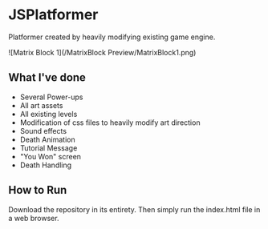 # JSPlatformer
Platformer created by heavily modifying existing game engine.

![Matrix Block 1](/MatrixBlock Preview/MatrixBlock1.png)


What I've done
-----------------------------------------------------------------------
- Several Power-ups
- All art assets
- All existing levels
- Modification of css files to heavily modify art direction
- Sound effects
- Death Animation
- Tutorial Message
- "You Won" screen
- Death Handling

How to Run
-----------------------------------------------------------------------
Download the repository in its entirety. Then simply run the index.html
file in a web browser.

